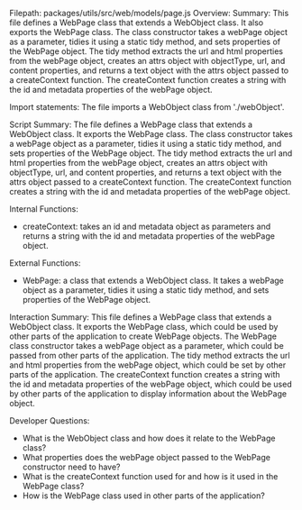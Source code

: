 Filepath: packages/utils/src/web/models/page.js
Overview: Summary:
This file defines a WebPage class that extends a WebObject class. It also exports the WebPage class. The class constructor takes a webPage object as a parameter, tidies it using a static tidy method, and sets properties of the WebPage object. The tidy method extracts the url and html properties from the webPage object, creates an attrs object with objectType, url, and content properties, and returns a text object with the attrs object passed to a createContext function. The createContext function creates a string with the id and metadata properties of the webPage object.

Import statements:
The file imports a WebObject class from './webObject'.

Script Summary:
The file defines a WebPage class that extends a WebObject class. It exports the WebPage class. The class constructor takes a webPage object as a parameter, tidies it using a static tidy method, and sets properties of the WebPage object. The tidy method extracts the url and html properties from the webPage object, creates an attrs object with objectType, url, and content properties, and returns a text object with the attrs object passed to a createContext function. The createContext function creates a string with the id and metadata properties of the webPage object.

Internal Functions:
- createContext: takes an id and metadata object as parameters and returns a string with the id and metadata properties of the webPage object.

External Functions:
- WebPage: a class that extends a WebObject class. It takes a webPage object as a parameter, tidies it using a static tidy method, and sets properties of the WebPage object.

Interaction Summary:
This file defines a WebPage class that extends a WebObject class. It exports the WebPage class, which could be used by other parts of the application to create WebPage objects. The WebPage class constructor takes a webPage object as a parameter, which could be passed from other parts of the application. The tidy method extracts the url and html properties from the webPage object, which could be set by other parts of the application. The createContext function creates a string with the id and metadata properties of the webPage object, which could be used by other parts of the application to display information about the WebPage object.

Developer Questions:
- What is the WebObject class and how does it relate to the WebPage class?
- What properties does the webPage object passed to the WebPage constructor need to have?
- What is the createContext function used for and how is it used in the WebPage class?
- How is the WebPage class used in other parts of the application?

